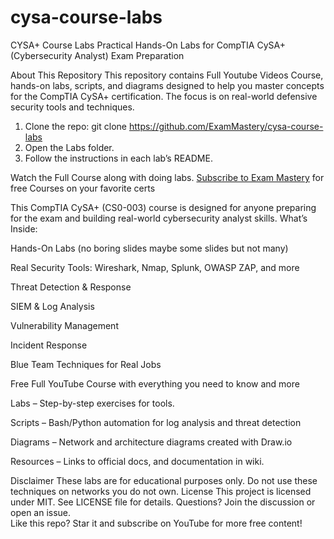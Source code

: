 # cysa-course-labs

CYSA+ Course Labs
Practical Hands-On Labs for CompTIA CySA+ (Cybersecurity Analyst) Exam Preparation


About This Repository
This repository contains Full Youtube Videos Course, hands-on labs, scripts, and diagrams designed to help you master concepts for the CompTIA CySA+ certification. The focus is on real-world defensive security tools and techniques.

1. Clone the repo:
   git clone https://github.com/ExamMastery/cysa-course-labs
2. Open the Labs folder.
3. Follow the instructions in each lab’s README.

Watch the Full Course along with doing labs.
[Subscribe to Exam Mastery](https://www.youtube.com/@ITExamMastery) for free Courses on your favorite certs 

This CompTIA CySA+ (CS0-003) course is designed for anyone preparing for the exam and building real-world cybersecurity analyst skills.
What’s Inside:

Hands-On Labs (no boring slides maybe some slides but not many)

Real Security Tools: Wireshark, Nmap, Splunk, OWASP ZAP, and more

Threat Detection & Response

SIEM & Log Analysis

Vulnerability Management

Incident Response

Blue Team Techniques for Real Jobs

 Free Full YouTube Course with everything you need to know and more

 Labs – Step-by-step exercises for tools.

 Scripts – Bash/Python automation for log analysis and threat detection

 Diagrams – Network and architecture diagrams created with Draw.io

 Resources – Links to official docs, and documentation in wiki.


 Disclaimer
These labs are for educational purposes only. Do not use these techniques on networks you do not own.
 License
This project is licensed under MIT. See LICENSE file for details.
 Questions? Join the discussion or open an issue.  
Like this repo? Star it and subscribe on YouTube for more free content!
